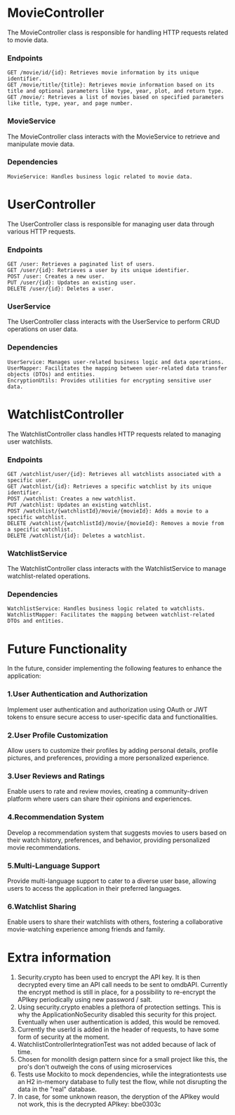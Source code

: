 # MovieController

The MovieController class is responsible for handling HTTP requests related to movie data.

### Endpoints

    GET /movie/id/{id}: Retrieves movie information by its unique identifier.
    GET /movie/title/{title}: Retrieves movie information based on its title and optional parameters like type, year, plot, and return type.
    GET /movie/: Retrieves a list of movies based on specified parameters like title, type, year, and page number.

### MovieService

The MovieController class interacts with the MovieService to retrieve and manipulate movie data.

### Dependencies

    MovieService: Handles business logic related to movie data.

# UserController

The UserController class is responsible for managing user data through various HTTP requests.

### Endpoints

    GET /user: Retrieves a paginated list of users.
    GET /user/{id}: Retrieves a user by its unique identifier.
    POST /user: Creates a new user.
    PUT /user/{id}: Updates an existing user.
    DELETE /user/{id}: Deletes a user.

### UserService

The UserController class interacts with the UserService to perform CRUD operations on user data.

### Dependencies

    UserService: Manages user-related business logic and data operations.
    UserMapper: Facilitates the mapping between user-related data transfer objects (DTOs) and entities.
    EncryptionUtils: Provides utilities for encrypting sensitive user data.

# WatchlistController

The WatchlistController class handles HTTP requests related to managing user watchlists.

### Endpoints

    GET /watchlist/user/{id}: Retrieves all watchlists associated with a specific user.
    GET /watchlist/{id}: Retrieves a specific watchlist by its unique identifier.
    POST /watchlist: Creates a new watchlist.
    PUT /watchlist: Updates an existing watchlist.
    POST /watchlist/{watchlistId}/movie/{movieId}: Adds a movie to a specific watchlist.
    DELETE /watchlist/{watchlistId}/movie/{movieId}: Removes a movie from a specific watchlist.
    DELETE /watchlist/{id}: Deletes a watchlist.

### WatchlistService

The WatchlistController class interacts with the WatchlistService to manage watchlist-related operations.

### Dependencies

    WatchlistService: Handles business logic related to watchlists.
    WatchlistMapper: Facilitates the mapping between watchlist-related DTOs and entities.

# Future Functionality

In the future, consider implementing the following features to enhance the application:

### 1.User Authentication and Authorization

Implement user authentication and authorization using OAuth or JWT tokens to ensure secure access to user-specific data and functionalities.

### 2.User Profile Customization

Allow users to customize their profiles by adding personal details, profile pictures, and preferences, providing a more personalized experience.

### 3.User Reviews and Ratings

Enable users to rate and review movies, creating a community-driven platform where users can share their opinions and experiences.

### 4.Recommendation System

Develop a recommendation system that suggests movies to users based on their watch history, preferences, and behavior, providing personalized movie recommendations.

### 5.Multi-Language Support

Provide multi-language support to cater to a diverse user base, allowing users to access the application in their preferred languages.

### 6.Watchlist Sharing
Enable users to share their watchlists with others, fostering a collaborative movie-watching experience among friends and family.

# Extra information

1. Security.crypto has been used to encrypt the API key. It is then decrypted every time an API call needs to be sent to omdbAPI.
Currently the encrypt method is still in place, for a possibility to re-encrypt the APIkey periodically using  new password / salt.
2. Using security.crypto enables a plethora of protection settings. This is why the ApplicationNoSecurity disabled this security for this project.
Eventually when user authentication is added, this would be removed.
3. Currently the userId is added in the header of requests, to have some form of security at the moment.
4. WatchlistControllerIntegrationTest was not added because of lack of time.
5. Chosen for monolith design pattern since for a small project like this, the pro's don't outweigh the cons of using microservices
6. Tests use Mockito to mock dependencies, while the integrationtests use an H2 in-memory database to fully test the flow, while not disrupting the data in the "real" database.
7. In case, for some unknown reason, the deryption of the APIkey would not work, this is the decrypted APIkey: bbe0303c
